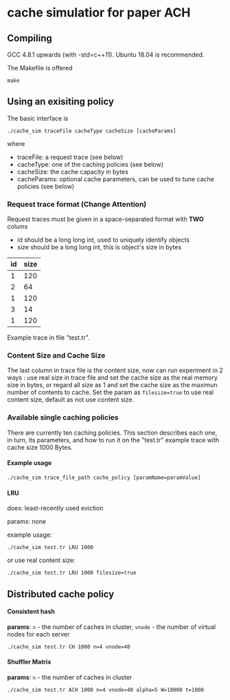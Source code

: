 # cache simulatior for paper ACH

## Compiling 

GCC 4.8.1 upwards (with -std=c++11). Ubuntu 18.04 is recommended.

The Makefile is offered

    make

## Using an exisiting policy

The basic interface is

    ./cache_sim traceFile cacheType cacheSize [cacheParams]

where

 - traceFile: a request trace (see below)
 - cacheType: one of the caching policies (see below)
 - cacheSize: the cache capacity in bytes
 - cacheParams: optional cache parameters, can be used to tune cache policies (see below)

### Request trace format (Change Attention)

Request traces must be given in a space-separated format with **TWO** colums

- id should be a long long int, used to uniquely identify objects
- size should be a long long int, this is object's size in bytes

|  id | size |
| --- | ---- |
|  1  |  120 |
|  2  |   64 |
|  1  |  120 |
|  3  |  14  |
|  1 |  120 |

Example trace in file "test.tr".

### Content Size and Cache Size

The last column in trace file is the content size, now can run experiment in 2 ways : use real size in trace file and set the cache size as the real memory size in bytes, or regard all size as 1 and set the cache size as the maximun number of contents to cache. Set the param as `filesize=true` to use real content size, default as not use content size.

### Available single caching policies

There are currently ten caching policies. This section describes each one, in turn, its parameters, and how to run it on the "test.tr" example trace with cache size 1000 Bytes.

#### Example usage

    ./cache_sim trace_file_path cache_policy [paramName=paramValue]

#### LRU

does: least-recently used eviction

params: none

example usage:

    ./cache_sim test.tr LRU 1000

or use real content size:

    ./cache_sim test.tr LRU 1000 filesize=true     

## Distributed cache policy

#### Consistent hash
**params**: `n` - the number of caches in cluster, `vnode` - the number of virtual nodes for each server 

    ./cache_sim test.tr CH 1000 n=4 vnode=40

#### Shuffler Matrix
**params**: `n` - the number of caches in cluster

    ./cache_sim test.tr ACH 1000 n=4 vnode=40 alpha=5 W=10000 t=1000
